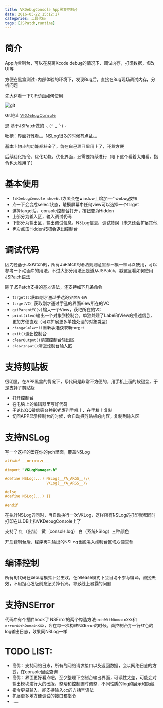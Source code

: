 ```yaml
---
title: VKDebugConsole App黑盒控制台
date: 2016-05-22 15:12:17
categories: 工具代码
tags: [JSPatch,runtime]
---
```


# 简介
App内控制台，可以在脱离Xcode debug的情况下，调试内存，打印数据，修改UI等

方便在黑盒测试+内部体验的环境下，发现Bug后，直接在Bug现场调试内存，分析问题

先大体看一下GIF动画如何使用

![git](http://ww2.sinaimg.cn/mw690/678c3e91jw1f4cejgkcipg20900gfasa.gif)


Git地址 [VKDebugConsole](https://github.com/Awhisper/VKDebugConsole)

恩 基于JSPatch做的 ╮(╯_╰)╭

吐槽：界面好难看。。NSLog很多的时候有点乱。。

基本上初步的功能都补全了，能在自己项目里用上了，还算方便

后续优化指令，优化功能，优化界面，还需要持续进行（眼下这个看着太难看，指令也太难用了）

# 基本使用
<!--more-->

- `[VKDebugConsole showBt]`方法会在window上增加一个debug按钮
- 点一下会变成select状态，触摸屏幕中任何view可以选择一个target
- 选择target后，console控制台打开，按钮变为Hidden
- 上部分为输入区，输入调试代码
- 下部分为输出区，输出调试信息，NSLog信息，调试错误（未来还会扩展其他
- 再次点击Hidden按钮会退出控制台

# 调试代码

因为是基于JSPatch的，所有JSPatch的语法规则这里都一模一样可以使用，可以参考一下动画中的用法，不过大部分用法还是遵从JSPatch，戳这里看如何使用 [JSPatch语法](https://github.com/bang590/JSPatch/wiki)

除了JSPatch支持的基本语法，还支持如下几条命令

- `target()`:获取刚才通过手选的界面View
- `targetVC()`获取刚才通过手选的界面View所在的VC
- `getParentVC(v)`输入一个View，获取所在的VC
- `print(item)`输出一个对象到控制台，单独处理了Label和View的描述信息，更加方便直观（可以扩展更多单独处理的对象类型）
- `changeSelect()`重新手选获取新target
- `exit()`退出控制台
- `clearOutput()`清空控制台输出区
- `clearInput()`清空控制台输入区

# 支持剪贴板

很明显，在APP黑盒的情况下，写代码是非常不方便的，用手机上面的软键盘，于是支持了剪贴板

- 打开控制台
- 在电脑上的编辑器里写好代码
- 无论以QQ微信等各种形式发到手机上，在手机上复制
- 切回APP显示控制台的时候，会自动把剪贴板的内容，复制到输入区


# 支持NSLog
写一个这样的宏在你的pch里面，覆盖NSLog

```objectivec
#ifndef __OPTIMIZE__

#import "VKLogManager.h"

#define NSLog(...) NSLog(__VA_ARGS__);\
                   VKLog(__VA_ARGS__)\

#else
#define NSLog(...) {}

#endif
```

在执行NSLog的同时，再自动执行一次VKLog，这样所有NSLog的打印就都同时打印在LLDB上和VKDebugConsole上了

支持了 红（出错） 黄（console.log） 白（系统NSlog）三种颜色

开启控制台后，程序再次输出的NSLog也能进入控制台区域方便查看

# 编译控制

所有的代码在debug模式下会生效，在release模式下会自动不参与编译，直接失效，不用担心发版前忘记关掉代码，导致线上暴露的问题

# 支持NSError

代码中有个插件hook了 NSError的两个构造方法`initWithDomainXXX`和`errorWithDomainXXX`，会在每一次构建NSError的时候，向控制台打一行红色的log输出日志，效果同NSLog一样

# TODO LIST:

- 高优：支持网络日志，所有的网络请求接口以及返回数据，会以网络日志的方式，在console里面查询
- 高优：界面更好看点吧，至少整理下控制台输出界面，可读性太差，可能会对输出模块进行大的改版，整理和控制随时调整，不同性质的log的展示和隐藏
- 指令更易输入，能支持输入oc的方括号语法
- 扩展更多地方便调试的接口和指令
- ......
